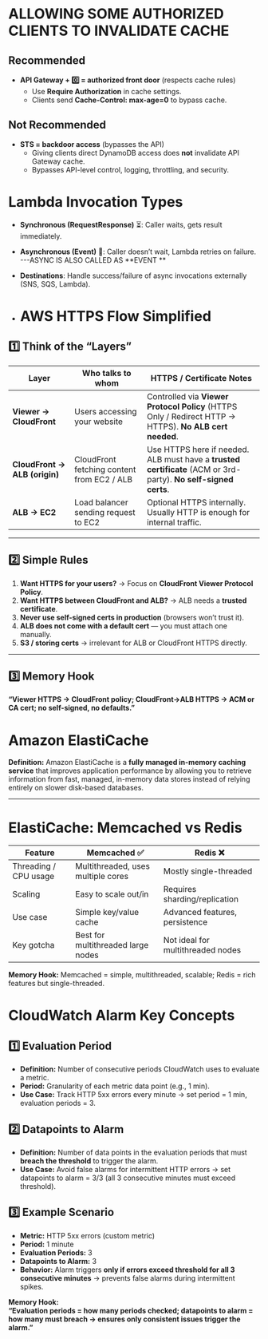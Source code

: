# **ALLOWING SOME AUTHORIZED CLIENTS TO INVALIDATE CACHE**

## Recommended
- **API Gateway + 0️⃣ = authorized front door** (respects cache rules)  
  - Use **Require Authorization** in cache settings.  
  - Clients send **Cache-Control: max-age=0** to bypass cache.

## Not Recommended
- **STS = backdoor access** (bypasses the API)  
  - Giving clients direct DynamoDB access does **not** invalidate API Gateway cache.  
  - Bypasses API-level control, logging, throttling, and security.
 

# **Lambda Invocation Types**

- **Synchronous (RequestResponse)** ⏳: Caller waits, gets result immediately.  
- **Asynchronous (Event)** 🚀: Caller doesn’t wait, Lambda retries on failure. ---ASYNC IS ALSO CALLED AS **EVENT ** 
- **Destinations**: Handle success/failure of async invocations externally (SNS, SQS, Lambda).

- # AWS HTTPS Flow Simplified

## 1️⃣ Think of the “Layers”

| Layer | Who talks to whom | HTTPS / Certificate Notes |
|-------|-----------------|--------------------------|
| **Viewer → CloudFront** | Users accessing your website | Controlled via **Viewer Protocol Policy** (HTTPS Only / Redirect HTTP → HTTPS). **No ALB cert needed**. |
| **CloudFront → ALB (origin)** | CloudFront fetching content from EC2 / ALB | Use HTTPS here if needed. ALB must have a **trusted certificate** (ACM or 3rd-party). **No self-signed certs**. |
| **ALB → EC2** | Load balancer sending request to EC2 | Optional HTTPS internally. Usually HTTP is enough for internal traffic. |

---

## 2️⃣ Simple Rules

1. **Want HTTPS for your users?** → Focus on **CloudFront Viewer Protocol Policy**.  
2. **Want HTTPS between CloudFront and ALB?** → ALB needs a **trusted certificate**.  
3. **Never use self-signed certs in production** (browsers won’t trust it).  
4. **ALB does not come with a default cert** — you must attach one manually.  
5. **S3 / storing certs** → irrelevant for ALB or CloudFront HTTPS directly.  

---

## 3️⃣ Memory Hook

**“Viewer HTTPS → CloudFront policy; CloudFront→ALB HTTPS → ACM or CA cert; no self-signed, no defaults.”**


# Amazon ElastiCache

**Definition:** Amazon ElastiCache is a **fully managed in-memory caching service** that improves application performance by allowing you to retrieve information from fast, managed, in-memory data stores instead of relying entirely on slower disk-based databases.

---

# ElastiCache: Memcached vs Redis

| Feature                  | Memcached ✅                     | Redis ❌                          |
|---------------------------|---------------------------------|----------------------------------|
| Threading / CPU usage     | Multithreaded, uses multiple cores | Mostly single-threaded           |
| Scaling                   | Easy to scale out/in             | Requires sharding/replication    |
| Use case                  | Simple key/value cache           | Advanced features, persistence   |
| Key gotcha                | Best for multithreaded large nodes | Not ideal for multithreaded nodes|

**Memory Hook:** Memcached = simple, multithreaded, scalable; Redis = rich features but single-threaded.


# CloudWatch Alarm Key Concepts

## 1️⃣ Evaluation Period
- **Definition:** Number of consecutive periods CloudWatch uses to evaluate a metric.  
- **Period:** Granularity of each metric data point (e.g., 1 min).  
- **Use Case:** Track HTTP 5xx errors every minute → set period = 1 min, evaluation periods = 3.  

## 2️⃣ Datapoints to Alarm
- **Definition:** Number of data points in the evaluation periods that must **breach the threshold** to trigger the alarm.  
- **Use Case:** Avoid false alarms for intermittent HTTP errors → set datapoints to alarm = 3/3 (all 3 consecutive minutes must exceed threshold).  

## 3️⃣ Example Scenario
- **Metric:** HTTP 5xx errors (custom metric)  
- **Period:** 1 minute  
- **Evaluation Periods:** 3  
- **Datapoints to Alarm:** 3  
- **Behavior:** Alarm triggers **only if errors exceed threshold for all 3 consecutive minutes** → prevents false alarms during intermittent spikes.

**Memory Hook:**  
**“Evaluation periods = how many periods checked; datapoints to alarm = how many must breach → ensures only consistent issues trigger the alarm.”**




